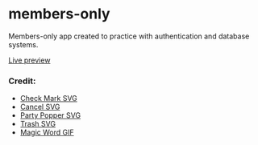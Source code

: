 # members-only

<p>Members-only app created to practice with authentication and database systems.</p>

<a href="https://members-only-app-the-odin-project.fly.dev/" target="_blank">Live preview</a>

<h3>Credit:</H3>

<ul>
  <li><a href="https://www.svgrepo.com/svg/479057/check-mark" target="_blank" >Check Mark SVG</a></li>
  <li><a href="https://www.svgrepo.com/svg/485656/cancel2" target="_blank" >Cancel SVG</a></li>
  <li><a href="https://www.svgrepo.com/svg/406848/party-popper" target="_blank" >Party Popper SVG</a></li>
  <li><a href="https://www.svgrepo.com/svg/522316/trash" target="_blank" >Trash SVG</a></li>
  <li><a href="https://giphy.com/gifs/owRSsSHHoVYFa" target="_blank" >Magic Word GIF</a></li>
</ul>
